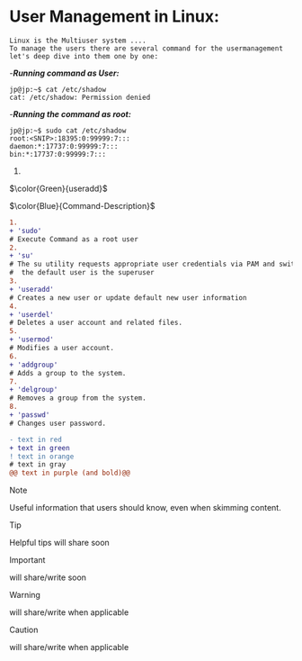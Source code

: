 # User Management in Linux:
```
Linux is the Multiuser system ....
To manage the users there are several command for the usermanagement let's deep dive into them one by one:
```

-***Running command as User:***

```
jp@jp:~$ cat /etc/shadow 
cat: /etc/shadow: Permission denied
 ```
-***Running the command as root:***
```
jp@jp:~$ sudo cat /etc/shadow 
root:<SNIP>:18395:0:99999:7:::
daemon:*:17737:0:99999:7:::
bin:*:17737:0:99999:7:::
```
1. 
$\color{Green}{useradd}$

$\color{Blue}{Command-Description}$
```diff
1.
+ 'sudo' 
# Execute Command as a root user
2.
+ 'su'
# The su utility requests appropriate user credentials via PAM and switches to that user ID
#  the default user is the superuser
3.
+ 'useradd'
# Creates a new user or update default new user information
4.
+ 'userdel'
# Deletes a user account and related files.
5.
+ 'usermod'
# Modifies a user account.
6.
+ 'addgroup'
# Adds a group to the system.
7.
+ 'delgroup' 
# Removes a group from the system.
8.
+ 'passwd'
# Changes user password.

```


```diff
- text in red
+ text in green
! text in orange
# text in gray
@@ text in purple (and bold)@@
```
 


> [!NOTE]
> Useful information that users should know, even when skimming content.
 

> [!TIP]
> Helpful tips will share soon

> [!IMPORTANT]
> will share/write soon


> [!WARNING]
>  will share/write when applicable

> [!CAUTION]
> will share/write when applicable
